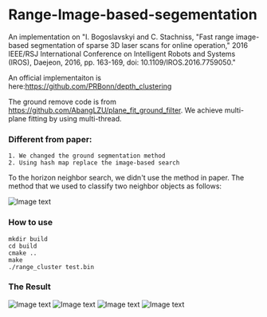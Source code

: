# Range-Image-based-segementation
An implementation on "I. Bogoslavskyi and C. Stachniss, "Fast range image-based segmentation of sparse 3D laser scans for online operation," 2016 IEEE/RSJ International Conference on Intelligent Robots and Systems (IROS), Daejeon, 2016, pp. 163-169, doi: 10.1109/IROS.2016.7759050."

An official implementaiton is here:https://github.com/PRBonn/depth_clustering 

The ground remove code is from https://github.com/AbangLZU/plane_fit_ground_filter. We achieve multi-plane fitting by using multi-thread.

### Different from paper:

    1. We changed the ground segmentation method
    2. Using hash map replace the image-based search
    
To the horizon neighbor search, we didn't use the method in paper. The method that we used to classify two neighbor objects as follows: 

![Image text](https://github.com/WAN96/Range-Image-based-segementation/blob/master/image/threshood.jpeg)

    
    
### How to use

    mkdir build
    cd build
    cmake ..
    make
    ./range_cluster test.bin

### The Result

![Image text](https://github.com/WAN96/Range-Image-based-segementation/blob/master/image/cloud.png)
![Image text](https://github.com/WAN96/Range-Image-based-segementation/blob/master/image/range_image_only.png)
![Image text](https://github.com/WAN96/Range-Image-based-segementation/blob/master/image/range_image_with_cluster.png)
![Image text](https://github.com/WAN96/Range-Image-based-segementation/blob/master/image/output2.png)


